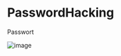 # PasswordHacking


Passwort

![image](https://user-images.githubusercontent.com/55618912/110103488-4a541680-7da6-11eb-9ef6-970e281ab578.png)

